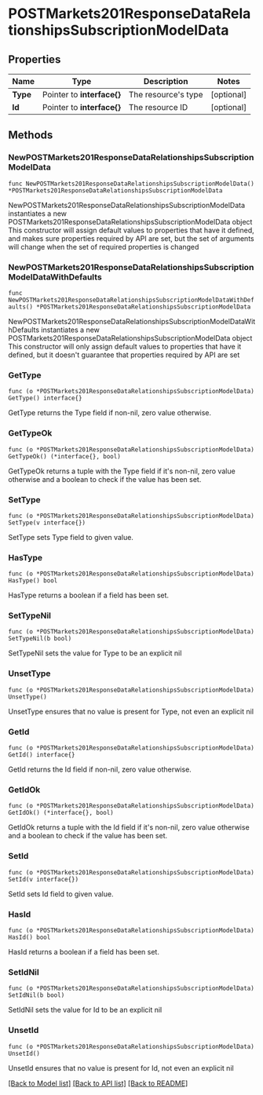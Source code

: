 # POSTMarkets201ResponseDataRelationshipsSubscriptionModelData

## Properties

Name | Type | Description | Notes
------------ | ------------- | ------------- | -------------
**Type** | Pointer to **interface{}** | The resource&#39;s type | [optional] 
**Id** | Pointer to **interface{}** | The resource ID | [optional] 

## Methods

### NewPOSTMarkets201ResponseDataRelationshipsSubscriptionModelData

`func NewPOSTMarkets201ResponseDataRelationshipsSubscriptionModelData() *POSTMarkets201ResponseDataRelationshipsSubscriptionModelData`

NewPOSTMarkets201ResponseDataRelationshipsSubscriptionModelData instantiates a new POSTMarkets201ResponseDataRelationshipsSubscriptionModelData object
This constructor will assign default values to properties that have it defined,
and makes sure properties required by API are set, but the set of arguments
will change when the set of required properties is changed

### NewPOSTMarkets201ResponseDataRelationshipsSubscriptionModelDataWithDefaults

`func NewPOSTMarkets201ResponseDataRelationshipsSubscriptionModelDataWithDefaults() *POSTMarkets201ResponseDataRelationshipsSubscriptionModelData`

NewPOSTMarkets201ResponseDataRelationshipsSubscriptionModelDataWithDefaults instantiates a new POSTMarkets201ResponseDataRelationshipsSubscriptionModelData object
This constructor will only assign default values to properties that have it defined,
but it doesn't guarantee that properties required by API are set

### GetType

`func (o *POSTMarkets201ResponseDataRelationshipsSubscriptionModelData) GetType() interface{}`

GetType returns the Type field if non-nil, zero value otherwise.

### GetTypeOk

`func (o *POSTMarkets201ResponseDataRelationshipsSubscriptionModelData) GetTypeOk() (*interface{}, bool)`

GetTypeOk returns a tuple with the Type field if it's non-nil, zero value otherwise
and a boolean to check if the value has been set.

### SetType

`func (o *POSTMarkets201ResponseDataRelationshipsSubscriptionModelData) SetType(v interface{})`

SetType sets Type field to given value.

### HasType

`func (o *POSTMarkets201ResponseDataRelationshipsSubscriptionModelData) HasType() bool`

HasType returns a boolean if a field has been set.

### SetTypeNil

`func (o *POSTMarkets201ResponseDataRelationshipsSubscriptionModelData) SetTypeNil(b bool)`

 SetTypeNil sets the value for Type to be an explicit nil

### UnsetType
`func (o *POSTMarkets201ResponseDataRelationshipsSubscriptionModelData) UnsetType()`

UnsetType ensures that no value is present for Type, not even an explicit nil
### GetId

`func (o *POSTMarkets201ResponseDataRelationshipsSubscriptionModelData) GetId() interface{}`

GetId returns the Id field if non-nil, zero value otherwise.

### GetIdOk

`func (o *POSTMarkets201ResponseDataRelationshipsSubscriptionModelData) GetIdOk() (*interface{}, bool)`

GetIdOk returns a tuple with the Id field if it's non-nil, zero value otherwise
and a boolean to check if the value has been set.

### SetId

`func (o *POSTMarkets201ResponseDataRelationshipsSubscriptionModelData) SetId(v interface{})`

SetId sets Id field to given value.

### HasId

`func (o *POSTMarkets201ResponseDataRelationshipsSubscriptionModelData) HasId() bool`

HasId returns a boolean if a field has been set.

### SetIdNil

`func (o *POSTMarkets201ResponseDataRelationshipsSubscriptionModelData) SetIdNil(b bool)`

 SetIdNil sets the value for Id to be an explicit nil

### UnsetId
`func (o *POSTMarkets201ResponseDataRelationshipsSubscriptionModelData) UnsetId()`

UnsetId ensures that no value is present for Id, not even an explicit nil

[[Back to Model list]](../README.md#documentation-for-models) [[Back to API list]](../README.md#documentation-for-api-endpoints) [[Back to README]](../README.md)


